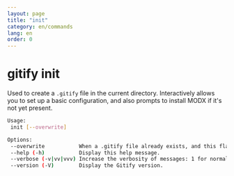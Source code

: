 ```yaml
---
layout: page
title: "init"
category: en/commands
lang: en
order: 0
---
```


# gitify init

Used to create a `.gitify` file in the current directory. Interactively allows you to set up a basic configuration, and also prompts to install MODX if it's not yet present.

```bash
Usage:
 init [--overwrite]

Options:
 --overwrite           When a .gitify file already exists, and this flag is set, it will be overwritten.
 --help (-h)           Display this help message.
 --verbose (-v|vv|vvv) Increase the verbosity of messages: 1 for normal output, 2 for more verbose output and 3 for debug.
 --version (-V)        Display the Gitify version.
```

